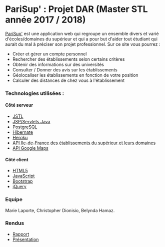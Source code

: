 # PariSup' : Projet DAR (Master STL année 2017 / 2018)

[PariSup'](https://parisup.herokuapp.com) est une application web qui regroupe un ensemble divers et varié d'écoles/domaines du supérieur et qui a pour but d'aider tout étudiant qui aurait du mal à préciser son projet professionnel.
Sur ce site vous pourrez :

* Créer et gérer un compte personnel
* Rechercher des établissements selon certains critères
* Obtenir des informations sur des universités
* Consulter / Donner des avis sur les établissements
* Géolocaliser les établissements en fonction de votre position
* Calculer des distances de chez vous à l'établissement

### Technologies utilisées :

#### Côté serveur
* [JSTL](https://www.jmdoudoux.fr/java/dej/chap-jstl.htm)
* [JSP/Servlets Java](https://www.google.fr/search?q=jsp+servlets)
* [PostgreSQL](https://www.postgresql.fr/)
* [Hibernate](http://wwww.hibernate.org)
* [Heroku](https://dashboard.heroku.com/)
* [API Ile-de-France des établissements du supérieur et leurs domaines](https://data.iledefrance.fr/explore/dataset/etablissements-denseignement-superieur/)
* [API Google Maps](https://developers.google.com/maps/documentation/javascript/?hl=fr)

#### Côté client
* [HTML5](https://www.w3.org/TR/html5/)
* [JavaScript](https://www.javascript.com/)
* [Bootstrap](https://getbootstrap.com/)
* [jQuery](http://jquery.com/)

### Equipe

Marie Laporte, Christopher Dionisio, Belynda Hamaz.

### Rendus

* [Rapport](todo)
* [Présentation](todo)